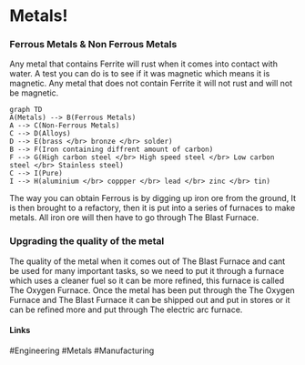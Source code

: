 

# Metals!

### Ferrous Metals & Non Ferrous Metals
Any metal that contains Ferrite will rust when it comes into contact with water. A test you can do is to see if it was magnetic which means it is magnetic.
Any metal that does not contain Ferrite it will not rust and will not be magnetic.

```mermaid
graph TD
A(Metals) --> B(Ferrous Metals)
A --> C(Non-Ferrous Metals)
C --> D(Alloys) 
D --> E(brass </br> bronze </br> solder)
B --> F(Iron containing diffrent amount of carbon)
F --> G(High carbon steel </br> High speed steel </br> Low carbon steel </br> Stainless steel)
C --> I(Pure)
I --> H(aluminium </br> coppper </br> lead </br> zinc </br> tin)
```

The way you can obtain Ferrous is by digging up iron ore from the ground, It is then brought to a refactory, then it is put into a series of furnaces to make metals. All iron ore will then have to go through The Blast Furnace.

### Upgrading the quality of the metal
The quality of the metal when it comes out of The Blast Furnace and cant be used for many important tasks, so we need to put it through a furnace which uses a cleaner fuel so it can be more refined, this furnace is called The Oxygen Furnace. Once the metal has been put through the The Oxygen Furnace and The Blast Furnace it can be shipped out and put in stores or it can be refined more and put through The electric arc furnace.

#### Links
#Engineering #Metals #Manufacturing


